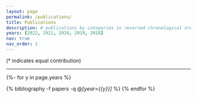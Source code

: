 ```yaml
---
layout: page
permalink: /publications/
title: Publications
description: # publications by categories in reversed chronological order. generated by jekyll-scholar.
years: [2022, 2021, 2020, 2019, 2018]
nav: true
nav_order: 1
---
```

<!-- _pages/publications.md -->
<div class="publications">

(* indicates equal contribution)

<hr>

{%- for y in page.years %}

  {% bibliography -f papers -q @*[year={{y}}]* %}
{% endfor %}

</div>

